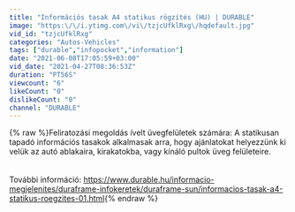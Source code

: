 ```yaml
---
title: "Információs tasak A4 statikus rögzítés (HU) | DURABLE"
image: "https:\/\/i.ytimg.com\/vi\/tzjcUfklRxg\/hqdefault.jpg"
vid_id: "tzjcUfklRxg"
categories: "Autos-Vehicles"
tags: ["durable","infopocket","information"]
date: "2021-06-08T17:05:59+03:00"
vid_date: "2021-04-27T08:36:53Z"
duration: "PT56S"
viewcount: "6"
likeCount: "0"
dislikeCount: "0"
channel: "DURABLE"
---
```

{% raw %}Feliratozási megoldás ívelt üvegfelületek számára: A statikusan tapadó információs tasakok alkalmasak arra, hogy ajánlatokat helyezzünk ki velük az autó ablakaira, kirakatokba, vagy kínáló pultok üveg felületeire.<br /><br /><br />További információ: <a rel="nofollow" target="blank" href="https://www.durable.hu/informacio-megjelenites/duraframe-infokeretek/duraframe-sun/informacios-tasak-a4-statikus-roegzites-01.html">https://www.durable.hu/informacio-megjelenites/duraframe-infokeretek/duraframe-sun/informacios-tasak-a4-statikus-roegzites-01.html</a>{% endraw %}
